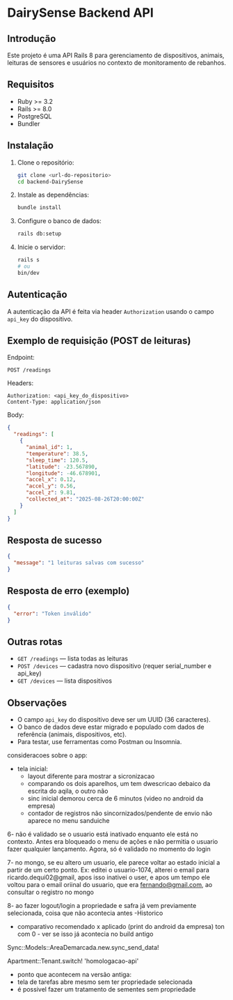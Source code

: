 # DairySense Backend API

## Introdução
Este projeto é uma API Rails 8 para gerenciamento de dispositivos, animais, leituras de sensores e usuários no contexto de monitoramento de rebanhos.

## Requisitos
- Ruby >= 3.2
- Rails >= 8.0
- PostgreSQL
- Bundler

## Instalação
1. Clone o repositório:
   ```bash
   git clone <url-do-repositorio>
   cd backend-DairySense
   ```
2. Instale as dependências:
   ```bash
   bundle install
   ```
3. Configure o banco de dados:
   ```bash
   rails db:setup
   ```
4. Inicie o servidor:
   ```bash
   rails s
   # ou
   bin/dev
   ```

## Autenticação
A autenticação da API é feita via header `Authorization` usando o campo `api_key` do dispositivo.

## Exemplo de requisição (POST de leituras)

Endpoint:
```
POST /readings
```

Headers:
```
Authorization: <api_key_do_dispositivo>
Content-Type: application/json
```

Body:
```json
{
  "readings": [
    {
      "animal_id": 1,
      "temperature": 38.5,
      "sleep_time": 120.5,
      "latitude": -23.567890,
      "longitude": -46.678901,
      "accel_x": 0.12,
      "accel_y": 0.56,
      "accel_z": 9.81,
      "collected_at": "2025-08-26T20:00:00Z"
    }
  ]
}
```

## Resposta de sucesso
```json
{
  "message": "1 leituras salvas com sucesso"
}
```

## Resposta de erro (exemplo)
```json
{
  "error": "Token inválido"
}
```

## Outras rotas
- `GET /readings` — lista todas as leituras
- `POST /devices` — cadastra novo dispositivo (requer serial_number e api_key)
- `GET /devices` — lista dispositivos

## Observações
- O campo `api_key` do dispositivo deve ser um UUID (36 caracteres).
- O banco de dados deve estar migrado e populado com dados de referência (animais, dispositivos, etc).
- Para testar, use ferramentas como Postman ou Insomnia.


consideracoes sobre o app:

- tela inicial:
  - layout diferente para mostrar a sicronizacao
  - comparando os dois aparelhos, um tem dwescricao debaico da escrita do aqila, o outro não
  - sinc inicial demorou cerca de 6 minutos (video no android da empresa)
  - contador de registros não sincornizados/pendente de envio não aparece no menu sanduiche 

6- não é validado se o usuario está inativado enquanto ele está no contexto. Antes era bloqueado o menu de ações e não permitia o usuario fazer qualquier lançamento. Agora, só é validado no momento do login

7- no mongo, se eu altero um usuario, ele parece voltar ao estado inicial a partir de um certo ponto. Ex: editei o usuario-1074, alterei o email para ricardo.dequi02@gmail, apos isso inativei o user, e apos um tempo ele voltou para o email oriinal do usuario, que era fernando@gmail.com, ao consultar o registro no mongo

8- ao fazer logout/login a propriedade e safra já vem previamente selecionada, coisa que não acontecia antes
-Historico

 -  comparativo recomendado x aplicado (print do android da empresa) ton com 0 - ver se isso já acontecia no build antigo


 Sync::Models::AreaDemarcada.new.sync_send_data!

 Apartment::Tenant.switch! 'homologacao-api'


 - ponto que acontecem na versão antiga:
 - tela de tarefas abre mesmo sem ter propriedade selecionada
 - é possivel fazer um tratamento de sementes sem propriedade